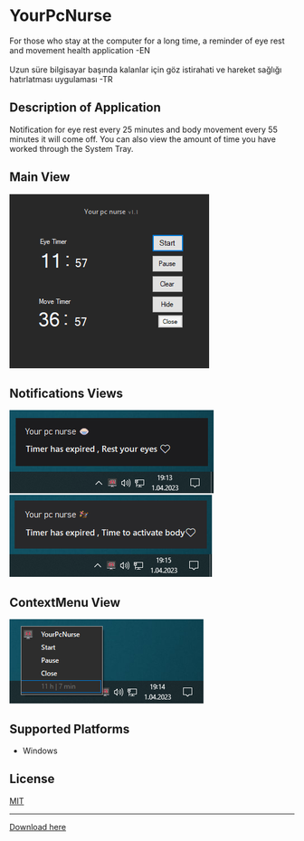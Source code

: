 # YourPcNurse
For those who stay at the computer for a long time, a reminder of eye rest and movement health application -EN
<br>
<br>
Uzun süre bilgisayar başında kalanlar için göz istirahati ve hareket sağlığı hatırlatması uygulaması -TR
<br>
<h2>Description of Application</h2>
<p>Notification for eye rest every 25 minutes and body movement every 55 minutes
it will come off. You can also view the amount of time you have worked through the System Tray.</p>
<h2>Main View</h2>
<img src="Main-2.png" />
<h2>Notifications Views</h2>
<div>
<img src="Notification-1.png" />
&nbsp;&nbsp;
<img src="Notification-2.png" />
</div>
<h2>ContextMenu View</h2>
<img src="NotfyIcon.png" />
<h2>Supported Platforms</h2>
<ul>
<li>Windows</li>
</ul>
<h2>License</h2>
<a href="LICENSE">MIT</a>
<br><hr>
<a href="https://github.com/ekremgunes/YourPcNurse/raw/master/app.zip" download>Download here</a>

